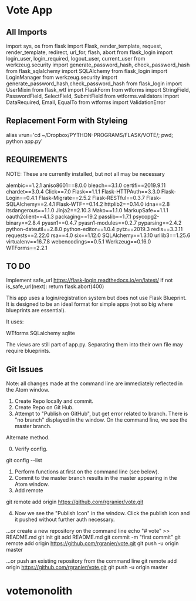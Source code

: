 # Vote App

## All Imports
import sys, os
from flask import Flask, render_template, request, render_template, redirect, url_for, flash, abort
from flask_login import login_user, login_required, logout_user, current_user
from werkzeug.security import generate_password_hash, check_password_hash
from flask_sqlalchemy import SQLAlchemy
from flask_login import LoginManager
from werkzeug.security import generate_password_hash,check_password_hash
from flask_login import UserMixin
from flask_wtf import FlaskForm
from wtforms import StringField, PasswordField, SelectField, SubmitField
from wtforms.validators import DataRequired, Email, EqualTo
from wtforms import ValidationError




## Replacement Form with Styleing

<!-- END Block Content -->

  <!-- Replacement Form This worked when put directly in the code.
  This doest not have any form styling.
  <form action="{{url_for('auth.login')}}" method = 'POST'>
      {# This hidden_tag is a CSRF security feature. #}
      {{ form.hidden_tag() }}
      {{ form.name.label }} {{ form.name() }}<br>
      {{ form.password.label }} {{ form.password() }}<br>
      {{ form.submit() }}
  </form>
-->

  <!-- Old form info.  This has all the styling fore the form.
  <form>
    <div class="form-group">
      <input type="text" class="form-control form-control-lg" placeholder="Username">
    </div>
    <div class="form-group">
      <input type="password" class="form-control form-control-lg" placeholder="Password">
    </div>
    <input type="submit" value="Login" class="btn btn-outline-light btn-block">
  </form>
-->

alias vrun='cd ~/Dropbox/PYTHON-PROGRAMS/FLASK/VOTE/; pwd; python app.py'


## REQUIREMENTS

NOTE:  These are currently installed, but not all may be necessary

alembic==1.2.1
aniso8601==8.0.0
bleach==3.1.0
certifi==2019.9.11
chardet==3.0.4
Click==7.0
Flask==1.1.1
Flask-HTTPAuth==3.3.0
Flask-Login==0.4.1
Flask-Migrate==2.5.2
Flask-RESTful==0.3.7
Flask-SQLAlchemy==2.4.1
Flask-WTF==0.14.2
httplib2==0.14.0
idna==2.8
itsdangerous==1.1.0
Jinja2==2.10.3
Mako==1.1.0
MarkupSafe==1.1.1
oauth2client==4.1.3
packaging==19.2
passlib==1.7.1
psycopg2-binary==2.8.4
pyasn1==0.4.7
pyasn1-modules==0.2.7
pyparsing==2.4.2
python-dateutil==2.8.0
python-editor==1.0.4
pytz==2019.3
redis==3.3.11
requests==2.22.0
rsa==4.0
six==1.12.0
SQLAlchemy==1.3.10
urllib3==1.25.6
virtualenv==16.7.8
webencodings==0.5.1
Werkzeug==0.16.0
WTForms==2.2.1

## TO DO
Implement safe_url
https://flask-login.readthedocs.io/en/latest/
if not is_safe_url(next):
            return flask.abort(400)


This app uses a login/registration system but does not use Flask Blueprint.
It is designed to be an ideal format for simple apps (not so big where
  blueprints are essential).

It uses:

WTforms
SQLalchemy
sqlite

The views are still part of app.py.  Separating them into their own file may
require blueprints.


## Git Issues

Note:  all changes made at the command line are immediately reflected in
the Atom window.  

1.  Create Repo locally and commit.
2. Create Repo on Git Hub.
3. Attempt to "Publish on GitHub", but get error related to branch.  There is
"no branch" displayed in the window. On the command line, we see the master branch.

Alternate method.

0. Verify config.

  git config --list

1. Perform functions at first on the command line (see below).
2. Commit to the master branch results in the master appearing in the Atom window.
3. Add remote

git remote add origin https://github.com/rgranier/vote.git

4. Now we see the "Publish Icon" in the window.   Click the publish icon and
   it pushed without further auth necessary.


…or create a new repository on the command line
echo "# vote" >> README.md
git init
git add README.md
git commit -m "first commit"
git remote add origin https://github.com/rgranier/vote.git
git push -u origin master


…or push an existing repository from the command line
git remote add origin https://github.com/rgranier/vote.git
git push -u origin master
# votemonolith
